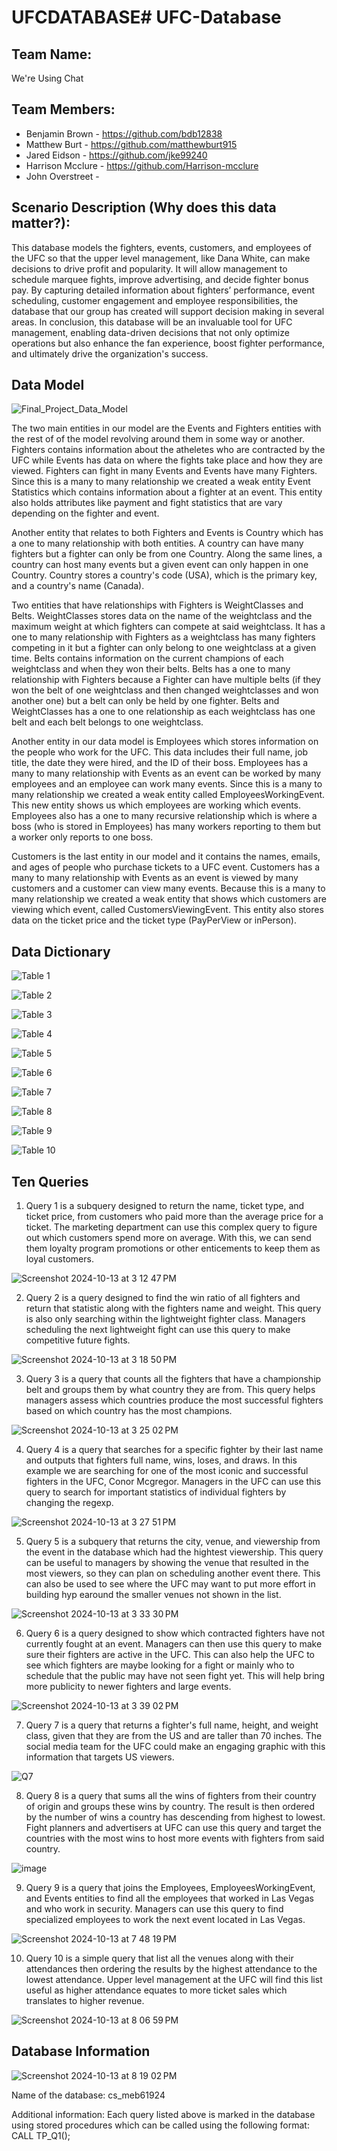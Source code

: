 # UFCDATABASE# UFC-Database
## Team Name: 
  We're Using Chat
## Team Members:
* Benjamin Brown - https://github.com/bdb12838
* Matthew Burt - https://github.com/matthewburt915
* Jared Eidson - https://github.com/jke99240
* Harrison Mcclure - https://github.com/Harrison-mcclure
* John Overstreet - 
## Scenario Description (Why does this data matter?):
This database models the fighters, events, customers, and employees of the UFC so that the upper level management, like Dana White, can make decisions to drive profit and popularity. It will allow management to schedule marquee fights, improve advertising, and decide fighter bonus pay. By capturing detailed information about fighters’ performance, event scheduling, customer engagement and employee responsibilities, the database that our group has created will support decision making in several areas. In conclusion, this database will be an invaluable tool for UFC management, enabling data-driven decisions that not only optimize operations but also enhance the fan experience, boost fighter performance, and ultimately drive the organization's success.
## Data Model
![Final_Project_Data_Model](https://github.com/user-attachments/assets/707d361c-da7d-4d36-8a17-c5bbf0654716)

The two main entities in our model are the Events and Fighters entities with the rest of of the model revolving around them in some way or another. Fighters contains information about the atheletes who are contracted by the UFC while Events has data on where the fights take place and how they are viewed. Fighters can fight in many Events and Events have many Fighters. Since this is a many to many relationship we created a weak entity Event Statistics which contains information about a fighter at an event. This entity also holds attributes like payment and fight statistics that are vary depending on the fighter and event.

Another entity that relates to both Fighters and Events is Country which has a one to many relationship with both entities. A country can have many fighters but a fighter can only be from one Country. Along the same lines, a country can host many events but a given event can only happen in one Country. Country stores a country's code (USA), which is the primary key, and a country's name (Canada).

Two entities that have relationships with Fighters is WeightClasses and Belts. WeightClasses stores data on the name of the weightclass and the maximum weight at which fighters can compete at said weightclass. It has a one to many relationship with Fighters as a weightclass has many fighters competing in it but a fighter can only belong to one weightclass at a given time. Belts contains information on the current champions of each weightclass and when they won their belts. Belts has a one to many relationship with Fighters because a Fighter can have multiple belts (if they won the belt of one weightclass and then changed weightclasses and won another one) but a belt can only be held by one fighter. Belts and WeightClasses has a one to one relationship as each weightclass has one belt and each belt belongs to one weightclass.

Another entity in our data model is Employees which stores information on the people who work for the UFC. This data includes their full name, job title, the date they were hired, and the ID of their boss. Employees has a many to many relationship with Events as an event can be worked by many employees and an employee can work many events. Since this is a many to many relationship we created a weak entity called EmployeesWorkingEvent. This new entity shows us which employees are working which events. Employees also has a one to many recursive relationship which is where a boss (who is stored in Employees) has many workers reporting to them but a worker only reports to one boss.

Customers is the last entity in our model and it contains the names, emails, and ages of people who purchase tickets to a UFC event. Customers has a many to many relationship with Events as an event is viewed by many customers and a customer can view many events. Because this is a many to many relationship we created a weak entity that shows which customers are viewing which event, called CustomersViewingEvent. This entity also stores data on the ticket price and the ticket type (PayPerView or inPerson).
## Data Dictionary
![Table 1](https://github.com/user-attachments/assets/126dfa33-6ca3-4b1c-83f1-9b83c53a694f)

![Table 2](https://github.com/user-attachments/assets/2a429eaa-e27d-4fe1-bfb4-d70eed9ac10d)

![Table 3](https://github.com/user-attachments/assets/849f34e9-734e-4ff4-bb3d-3d29f4bb5a98)

![Table 4](https://github.com/user-attachments/assets/a12f879b-b975-438f-a5c2-17e266b0b1b1)

![Table 5](https://github.com/user-attachments/assets/5fd19713-3b88-4e1c-b070-657635c0b142)

![Table 6](https://github.com/user-attachments/assets/4f993c6c-aa1c-4db7-b4db-a3d61b7918b1)

![Table 7](https://github.com/user-attachments/assets/f9d7376d-82d1-4976-86b3-f2412483460a)

![Table 8](https://github.com/user-attachments/assets/1a544895-9794-4c3b-8fd4-208226921f83)

![Table 9](https://github.com/user-attachments/assets/a767978a-46f1-4fb6-b1b9-aaeeb23bb7ab)

![Table 10](https://github.com/user-attachments/assets/3a11517b-a9c9-4bc7-9a1f-4861a33d108f)

## Ten Queries
1. Query 1 is a subquery designed to return the name, ticket type, and ticket price, from customers who paid more than the average price for a ticket. The marketing department can use this complex query to figure out which customers spend more on average. With this, we can send them loyalty program promotions or other enticements to keep them as loyal customers.

![Screenshot 2024-10-13 at 3 12 47 PM](https://github.com/user-attachments/assets/584d72c0-8dae-4096-adfc-840fc33fd17d)

2. Query 2 is a query designed to find the win ratio of all fighters and return that statistic along with the fighters name and weight. This query is also only searching within the lightweight fighter class. Managers scheduling the next lightweight fight can use this query to make competitive future fights. 

![Screenshot 2024-10-13 at 3 18 50 PM](https://github.com/user-attachments/assets/2e77bedb-e299-41eb-84ab-1284281a016a)

3. Query 3 is a query that counts all the fighters that have a championship belt and groups them by what country they are from. This query helps managers assess which countries produce the most successful fighters based on which country has the most champions.

![Screenshot 2024-10-13 at 3 25 02 PM](https://github.com/user-attachments/assets/2c6d6e1e-5439-48fd-a37f-8ca0786b2b91)

4. Query 4 is a query that searches for a specific fighter by their last name and outputs that fighters full name, wins, loses, and draws. In this example we are searching for one of the most iconic and successful fighters in the UFC, Conor Mcgregor. Managers in the UFC can use this query to search for important statistics of individual fighters by changing the regexp.

![Screenshot 2024-10-13 at 3 27 51 PM](https://github.com/user-attachments/assets/24341e5e-92c1-4bf2-8cd0-c4f2141c3a21)

5. Query 5 is a subquery that returns the city, venue, and viewership from the event in the database which had the hightest viewership. This query can be useful to managers by showing the venue that resulted in the most viewers, so they can plan on scheduling another event there. This can also be used to see where the UFC may want to put more effort in building hyp earound the smaller venues not shown in the list. 

![Screenshot 2024-10-13 at 3 33 30 PM](https://github.com/user-attachments/assets/7116aa86-c85a-4979-9d69-ceac0ddbecc4)

6. Query 6 is a query designed to show which contracted fighters have not currently fought at an event. Managers can then use this query to make sure their fighters are active in the UFC. This can also help the UFC to see which fighters are maybe looking for a fight or mainly who to schedule that the public may have not seen fight yet. This will help bring more publicity to newer fighters and large events. 

![Screenshot 2024-10-13 at 3 39 02 PM](https://github.com/user-attachments/assets/e71aff5f-6748-4ad6-aecc-65f988bfd6c9)

7. Query 7 is a query that returns a fighter's full name, height, and weight class, given that they are from the US and are taller than 70 inches. The social media team for the UFC could make an engaging graphic with this information that targets US viewers. 

![Q7](https://github.com/user-attachments/assets/3a2eab72-5255-4828-8aae-c206ad5465a1)

8. Query 8 is a query that sums all the wins of fighters from their country of origin and groups these wins by country. The result is then ordered by the number of wins a country has descending from highest to lowest. Fight planners and advertisers at UFC can use this query and target the countries with the most wins to host more events with fighters from said country.

![image](https://github.com/user-attachments/assets/4a982c36-52a9-4285-9649-3f93237bf136)

9. Query 9 is a query that joins the Employees, EmployeesWorkingEvent, and Events entities to find all the employees that worked in Las Vegas and who work in security. Managers can use this query to find specialized employees to work the next event located in Las Vegas. 

![Screenshot 2024-10-13 at 7 48 19 PM](https://github.com/user-attachments/assets/701de781-4f94-435e-aa5f-4749c6bb2228)

10. Query 10 is a simple query that list all the venues along with their attendances then ordering the results by the highest attendance to the lowest attendance. Upper level management at the UFC will find this list useful as higher attendance equates to more ticket sales which translates to higher revenue.

![Screenshot 2024-10-13 at 8 06 59 PM](https://github.com/user-attachments/assets/92d668da-7120-4f42-ae40-84f83241a70b)
## Database Information 
![Screenshot 2024-10-13 at 8 19 02 PM](https://github.com/user-attachments/assets/37375783-fa85-4c46-8ded-5f6559ff340e)

Name of the database: cs_meb61924

Additional information: Each query listed above is marked in the database using stored procedures which can be called using the following format: CALL TP_Q1();
